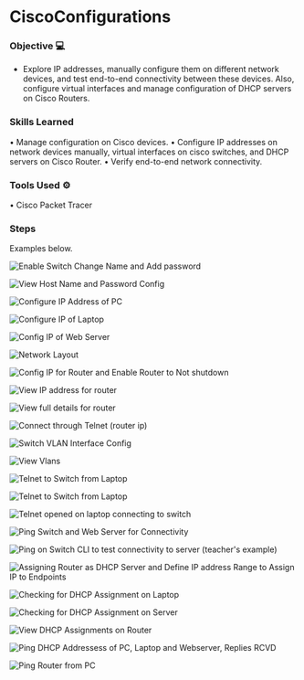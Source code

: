 # CiscoConfigurations

### Objective 💻
- Explore IP addresses, manually configure them on different network devices, and test end-to-end connectivity between these devices. Also, configure virtual interfaces and manage configuration of DHCP servers on Cisco Routers.

### Skills Learned
•	Manage configuration on Cisco devices.
•	Configure IP addresses on network devices manually, virtual interfaces on cisco switches, and DHCP servers on Cisco Router.
•	Verify end-to-end network connectivity.

### Tools Used ⚙
•	Cisco Packet Tracer

### Steps
Examples below.

![Enable Switch Change Name and Add password](https://github.com/user-attachments/assets/0540fd0e-b517-4259-b26e-a3a28d49d044)


![View Host Name and Password Config](https://github.com/user-attachments/assets/7296e52d-fefb-4247-b893-127e20ef966d)


![Configure IP Address of PC](https://github.com/user-attachments/assets/39a86f06-e628-4e97-b6e0-f8725cdaf679)


![Configure IP of Laptop](https://github.com/user-attachments/assets/7e5d86cb-12ae-4eaa-a47e-796da03e3c2e)


![Config IP of Web Server](https://github.com/user-attachments/assets/a9c0fc43-58a0-4443-b7e2-78bcbab49164)


![Network Layout](https://github.com/user-attachments/assets/f3b55adb-4bc4-4f18-ab83-b3e6b68497ab)


![Config IP for Router and Enable Router to Not shutdown](https://github.com/user-attachments/assets/9a90a5ac-eb0c-4369-bac9-3aaf5c483b89)


![View IP address for router](https://github.com/user-attachments/assets/45e00365-58a2-4351-9bff-536fccf57f1e)


![View full details for router](https://github.com/user-attachments/assets/16e97b64-32e2-49ec-94a1-4efcb1372a36)



![Connect through Telnet (router ip)](https://github.com/user-attachments/assets/8d0077c9-54e5-429c-8f58-60f4fd150052)


![Switch VLAN Interface Config](https://github.com/user-attachments/assets/f2768d49-79ea-46f2-bdf0-bced1967619f)



![View Vlans](https://github.com/user-attachments/assets/a6735aa7-6f14-4e12-b822-48fbe02f6f59)


![Telnet to Switch from Laptop](https://github.com/user-attachments/assets/febf7c44-d59d-4f05-b031-ae714bf7f4c9)



![Telnet to Switch from Laptop](https://github.com/user-attachments/assets/2abc5b1b-c9eb-424a-a230-c88b13b79f5d)


![Telnet opened on laptop connecting to switch](https://github.com/user-attachments/assets/47e45b6a-b172-4850-b5cd-4ea2502ef46c)




![Ping Switch and Web Server for Connectivity](https://github.com/user-attachments/assets/c6c585db-c830-4b12-afae-4f68854bcc60)


![Ping on Switch CLI to test connectivity to server (teacher's example)](https://github.com/user-attachments/assets/c07c02a1-e63b-4d49-ab6c-0b0a5504df37)


![Assigning Router as DHCP Server and Define IP address Range to Assign IP to Endpoints](https://github.com/user-attachments/assets/85b529ba-3895-4e26-92af-58792cee1dea)


![Checking for DHCP Assignment on Laptop](https://github.com/user-attachments/assets/cbbb2c77-e61a-4320-8230-0fe9959e1992)


![Checking for DHCP Assignment on Server](https://github.com/user-attachments/assets/934260bf-4914-4c07-9bdd-09d41119e365)


![View DHCP Assignments on Router](https://github.com/user-attachments/assets/8381a72b-0b8c-4238-ba9e-0670674b3945)


![Ping DHCP Addressess of PC, Laptop and Webserver, Replies RCVD](https://github.com/user-attachments/assets/621d9e86-77c4-443f-ba5b-6746351e722a)


![Ping Router from PC](https://github.com/user-attachments/assets/a5019fc8-a6c9-4d98-ab2f-e28d316673fa)










